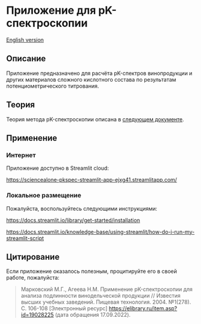 # Приложение для pK-спектроскопии

[English version](README.MD)

## Описание

Приложение предназначено для расчёта pK-спектров винопродукции и других материалов сложного кислотного состава по результатам потенциометрического титрования.

## Теория

Теория метода pK-спектроскопии описана в [следующем документе](docs/theory-ru.md).

## Применение

### Интернет
Приложение доступно в Streamlit cloud:

https://sciencealone-pkspec-streamlit-app-ejxg41.streamlitapp.com/

### Локальное размещение

Пожалуйста, воспользуйтесь следующими инструкциями:

https://docs.streamlit.io/library/get-started/installation

https://docs.streamlit.io/knowledge-base/using-streamlit/how-do-i-run-my-streamlit-script

## Цитирование

Если приложение оказалось полезным, процитируйте его в своей работе, пожалуйста:

>Марковский М.Г., Агеева Н.М. Применение pK-спектроскопии для анализа подлинности винодельческой продукции // Известия высших учебных заведений. Пищевая технология. 2004. №1(278). С. 106-108 [Электронный ресурс] https://elibrary.ru/item.asp?id=19028225 (дата обращения 17.09.2022).